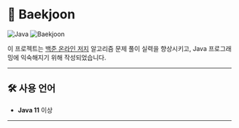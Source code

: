 # 📘 Baekjoon 
![Java](https://img.shields.io/badge/language-Java-blue.svg)
![Baekjoon](https://img.shields.io/badge/Baekjoon-OnlineJudge-orange)

이 프로젝트는 [백준 온라인 저지](https://www.acmicpc.net/) 알고리즘 문제 풀이 실력을 향상시키고, Java 프로그래밍에 익숙해지기 위해 작성되었습니다.

---

## 🛠 사용 언어
- **Java 11** 이상

---


